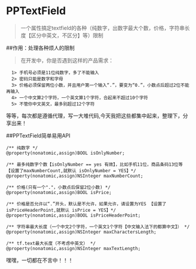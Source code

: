 # PPTextField
> 一个属性搞定textfield的各种（纯数字，出数字最大个数，价格，字符串长度【区分中英文，不区分】等）限制

##作用：处理各种烦人的限制

> 在开发中，你是否遇到这样的产品需求：
```
  1> 手机号必须是11位纯数字，多了不能输入
  2> 密码只能是数字和字母
  3> 价格必须保留两位小数，并且用户第一个输入“.”，要变为“0.”，小数点后超过2位不能再输入
  4> 一个中文算2个字符，一个英文算1个字符，合起来不超过10个字符
  5> 不管你中文英文，最多别超过12个字符
```
  等等，每次都是遵循代理，写一大堆代码,今天我把这些都集中起来，整理下，分享出来！
  
##PPTextField简单易用API
```
/** 纯数字 */
@property(nonatomic,assign)BOOL isOnlyNumber;

/** 最多纯数字个数【isOnlyNumber == yes 有效】，比如手机11位，商品条码13位等 【设置了maxNumberCount,就默认 isOnlyNumber = YES】*/
@property(nonatomic,assign)NSInteger maxNumberCount;

/** 价格(只有一个"."，小数点后保留2位小数) */
@property(nonatomic,assign)BOOL isPrice;

/** 价格是否允许以“.”开头，默认是不允许，如果允许，请设置为YES 【设置了isPriceHeaderPoint,就默认 isPrice = YES】*/
@property(nonatomic,assign)BOOL isPriceHeaderPoint;

/** 字符串最大长度（一个中文2个字符，一个英文1个字符【中文输入法下的都算中文】） */
@property(nonatomic,assign)NSInteger maxCharactersLength;

/** tf.text最大长度（不考虑中英文） */
@property(nonatomic,assign)NSInteger maxTextLength;

```
嘿嘿，一切都在不言中！！！
